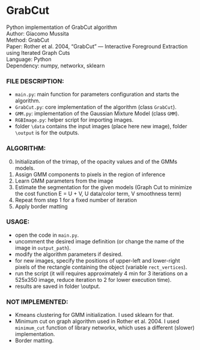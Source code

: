# GrabCut
Python implementation of GrabCut algorithm
<br />Author: Giacomo Mussita
<br />Method: GrabCut
<br />Paper: Rother et al. 2004, “GrabCut” — Interactive Foreground Extraction using Iterated Graph Cuts
<br />Language: Python
<br />Dependency: numpy, networkx, sklearn


### FILE DESCRIPTION:
- `main.py`: main function for parameters configuration and starts the algorithm.
- `GrabCut.py`: core implementation of the algorithm (class `GrabCut`).
- `GMM.py`: implementation of the Gaussian Mixture Model (class `GMM`).
- `RGBImage.py`: helper script for importing images.
- folder `\data` contains the input images (place here new image), folder `\output` is for the outputs.


### ALGORITHM:
0. Initialization of the trimap, of the opacity values and of the GMMs models.
1. Assign GMM components to pixels in the region of inference
2. Learn GMM parameters from the image
3. Estimate the segmentation for the given models (Graph Cut to minimize the
cost function E = U + V, U data/color term, V smoothness term)
4. Repeat from step 1 for a fixed number of iteration
5. Apply border matting


### USAGE:
- open the code in `main.py`.
- uncomment the desired image definition (or change the name of the image in `output_path`).
- modify the algorithm parameters if desired.
- for new images, specify the positions of upper-left and lower-right pixels of the rectangle containing the object (variable `rect_vertices`). 
- run the script (it will requires approximately 4 min for 3 iterations on a 525x350 image, reduce iteration to 2 for lower execution time).
- results are saved in folder \output.


### NOT IMPLEMENTED:
- Kmeans clustering for GMM initialization. I used sklearn for that.
- Minimum cut on graph algorithm used in Rother et al. 2004. I used `minimum_cut` function of library networkx, which uses a different (slower) implementation.
- Border matting.
